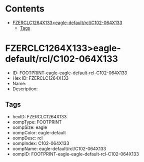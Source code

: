 



Contents
========

* [FZERCLC1264X133>eagle-default/rcl/C102-064X133](#fzerclc1264x133eagle-defaultrclc102-064x133)
	* [Tags](#tags)

# FZERCLC1264X133>eagle-default/rcl/C102-064X133

- ID: FOOTPRINT-eagle-eagle-default-rcl-C102-064X133
- Hex ID: FZERCLC1264X133
- Name: 
- Description: 

## Tags

- hexID: FZERCLC1264X133
- oompType: FOOTPRINT
- oompSize: eagle
- oompColor: eagle-default
- oompDesc: rcl
- oompIndex: C102-064X133
- oompName: eagle-default/rcl/C102-064X133
- oompID: FOOTPRINT-eagle-eagle-default-rcl-C102-064X133
